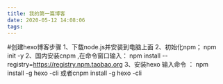 ```yaml
---
title: 我的第一篇博客
date: 2020-05-12 14:08:06
tags:
---
```

#创建hexo博客步骤
1、下载node.js并安装到电脑上面
2、初始化npm； npm init -y
2、国内安装cnpm ,在命令窗口输入： npm install --registry=https://registry.npm.taobao.org
3、安装hexo 输入命令 ： npm install -g hexo -cli 或者cnpm install -g hexo -cli